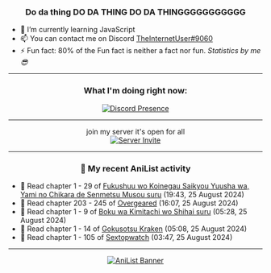 <div align="center">

### Do da thing DO DA THING DO DA THINGGGGGGGGGGG
</div>

- 🌱 I’m currently learning JavaScript
- 📫 You can contact me on Discord [TheInternetUser#9060](https://discord.com/users/534117072796385300)
- ⚡ Fun fact: 80% of the Fun fact is neither a fact nor fun. _Statistics by me 😎_
<hr>

<div align="center">

### What I'm doing right now:
[![Discord Presence](https://lanyard.cnrad.dev/api/534117072796385300)](https://discord.com/users/534117072796385300)
<hr>

join my server it's open for all <br>
[![Server Invite](https://invidget.switchblade.xyz/bfYgVHxrSs)](https://discord.gg/bfYgVHxrSs)

<hr>
  
### 🌸 My recent AniList activity

</div>

<!-- ANILIST_ACTIVITY:start -->

-   📖 Read chapter 1 - 29 of [Fukushuu wo Koinegau Saikyou Yuusha wa, Yami no Chikara de Senmetsu Musou suru](https://anilist.co/manga/107780) (19:43, 25 August 2024)
-   📖 Read chapter 203 - 245 of [Overgeared](https://anilist.co/manga/117460) (16:07, 25 August 2024)
-   📖 Read chapter 1 - 9 of [Boku wa Kimitachi wo Shihai suru](https://anilist.co/manga/146731) (05:28, 25 August 2024)
-   📖 Read chapter 1 - 14 of [Gokusotsu Kraken](https://anilist.co/manga/152815) (05:08, 25 August 2024)
-   📖 Read chapter 1 - 105 of [Sextopwatch](https://anilist.co/manga/152411) (03:47, 25 August 2024)

<!-- ANILIST_ACTIVITY:end -->
<hr>

<div align="center">

[![AniList Banner](https://img.anili.st/User/929966)](https://anilist.co/user/TheInternetUser)

<!-- ![Profile views](https://gpvc.arturio.dev/TheInternetUse7) Since 2023-01-09 -->
<br>


</div>
